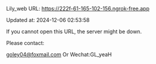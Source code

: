 Lily_web URL: https://222f-61-165-102-156.ngrok-free.app

Updated at: 2024-12-06 02:53:58

If you cannot open this URL, the server might be down.

Please contact: 

goley04@foxmail.com Or Wechat:GL_yeaH